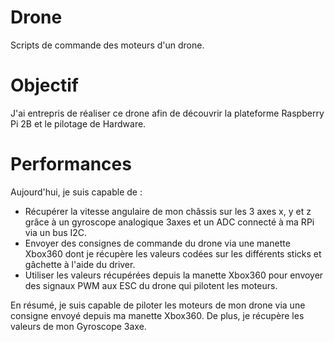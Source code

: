 # Drone
Scripts de commande des moteurs d'un drone.

# Objectif
J'ai entrepris de réaliser ce drone afin de découvrir la plateforme Raspberry Pi 2B et le pilotage de Hardware.

# Performances
Aujourd'hui, je suis capable de :
- Récupérer la vitesse angulaire de mon châssis sur les 3 axes x, y et z grâce à un gyroscope analogique 3axes et un ADC connecté à ma RPi via un bus I2C.
- Envoyer des consignes de commande du drone via une manette Xbox360 dont je récupère les valeurs codées sur les différents sticks et gâchette à l'aide du driver.
- Utiliser les valeurs récupérées depuis la manette Xbox360 pour envoyer des signaux PWM aux ESC du drone qui pilotent les moteurs.

En résumé, je suis capable de piloter les moteurs de mon drone via une consigne envoyé depuis ma manette Xbox360. De plus, je récupère les valeurs de mon Gyroscope 3axe.
